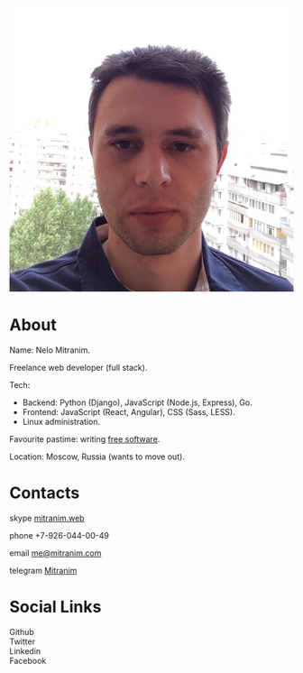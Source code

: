 <div class="float-right">
  <img src="/images/face-square.jpg">
</div>

# About

Name: Nelo Mitranim.

Freelance web developer (full stack).

Tech:
* Backend: Python (Django), JavaScript (Node.js, Express), Go.
* Frontend: JavaScript (React, Angular), CSS (Sass, LESS).
* Linux administration.

Favourite pastime: writing [free software](/projects/).

Location: Moscow, Russia (wants to move out).

# Contacts

<span class="fa fa-skype inline"></span>skype [mitranim.web](skype:mitranim.web?chat)

<span class="fa fa-mobile inline"></span><span>phone +7-926-044-00-49</span>

<span class="fa fa-at inline"></span>email [me@mitranim.com](mailto:me@mitranim.com)

<span class="fa fa-paper-plane-o inline"></span>telegram [Mitranim](https://telegram.me/Mitranim)

# Social Links

<div class="layout-row space-out-h">
  <div class="layout-column space-out-half">
    <a href="https://github.com/Mitranim" target="_blank" class="fa fa-github size-midlarge dark pop"></a>
    <span>Github</span>
  </div>
  <div class="layout-column space-out-half">
    <a href="http://twitter.com/mitranim" target="_blank" class="fa fa-twitter size-midlarge dark pop"></a>
    <span>Twitter</span>
  </div>
  <div class="layout-column space-out-half">
    <a href="http://linkedin.com/in/mitranim" target="_blank" class="fa fa-linkedin size-midlarge dark pop"></a>
    <span>Linkedin</span>
  </div>
  <div class="layout-column space-out-half">
    <a href="http://facebook.com/mitranim" target="_blank" class="fa fa-facebook size-midlarge dark pop"></a>
    <span>Facebook</span>
  </div>
</div>
